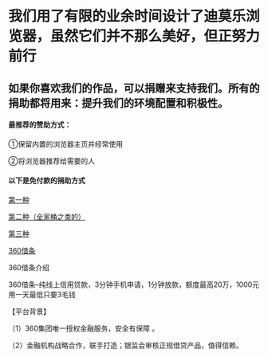 # 我们用了有限的业余时间设计了迪莫乐浏览器，虽然它们并不那么美好，但正努力前行

## 如果你喜欢我们的作品，可以捐赠来支持我们。所有的捐助都将用来：提升我们的环境配置和积极性。

#### 最推荐的赞助方式：

①保留内置的浏览器主页并经常使用

②将浏览器推荐给需要的人
<!--
#### 付款捐助：

[点击这里转到代刷网捐助](https://ds.dml.ink/?cid=2&tid=5)
-->
#### 以下是免付款的捐助方式

[第一种](love1.md)

[第二种（全家桶之类的）](https://github.com/dmlgzs/forum/blob/master/支持作者方法2.md)

[第三种](https://github.com/dmlgzs/forum/blob/master/支持作者方法1.md)

[360借条](https://cdn-daikuan.360jie.com.cn/html/partner-share2-yq.html?id=45627)

360借条介绍

360借条–纯线上信用贷款，3分钟手机申请，1分钟放款，额度最高20万，1000元用一天最低只要3毛钱

【平台背景】

（1）360集团唯一授权金融服务，安全有保障 。

（2）金融机构战略合作，联手打造；银监会审核正规借贷产品，值得信赖。


